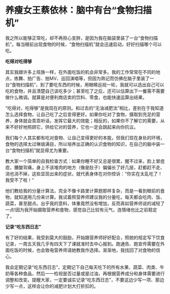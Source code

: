 # 养瘦女王蔡依林：脑中有台“食物扫描机”

我之所以能够正常吃，却不再担心变胖，是因为我在脑袋里装了一台“食物扫描机”。每当眼前出现食物的时候，“食物扫描机”就会迅速启动，好好扫描哪个可以吃。 

**吃得对吃得够**

其实我跟许多上班族一样，在外面吃饭的机会非常多。我的工作常常在不同的地点，练舞、拍广告、拍MV、巡回演唱等，但因为熟记而仿佛在脑子里装了一台“食物扫描机”，到了要吃东西的时候，用眼睛巡视一轮，我就可以选出自己可以吃的食物，并且清楚自己该吃多少；甚至吃了之后，还可以估算出下一餐需不需要做什么微调。就算是对便利商店卖的饮料、零食，也能快速运算出结果。 

“吃得对，吃得够”是我现在的原则。和过去的“无油减肥法”相比，差别在于我知道怎么选择食物，让自己吃了之后变得更好。如果你吃对了食物，摄取到充足的营养，身体就会乖乖听话，发挥它最大的效能；相反的，如果你不了解它的需要，从来不好好地照顾它，供给它对的营养，它也一定会跳起来向你抗议。 

我们每个人其实都有吃对食物、让自己变得更好的本能，但我们现在身处的环境，食物的选择太过琳琅满目，所以培养出正确的认识食物的知识，在自己的脑中装一台“食物扫描机”就显得尤为重要。 

教大家一个简单的自我检查方式：如果你睡不好又总是很累，醒不过来，脸上冒痘痘，腰酸背痛，身上不该堆肉的地方（像是肚子）偏偏长了好几层，赶都赶不走、消也消不掉，这些显现出来的症状，就代表身体在对你控诉：“你实在太乱吃了！我受不了啦！” 

他们教给我的分量计算法，完全不像卡路里计算题那样复杂，而是一看到眼前的食物，就知道用几份来计算。我试着照营养师建议我的分量吃，每天都会吃肉、饭、蔬菜，甚至甜点。出乎我的意料，体重竟然没有增加，反而真如营养师说的减轻了一点!因为我开始摄取营养和食物，感觉自己比较有元气，连情绪也比之前稳定了。 

**记录“吃东西日志”**

有了好的结果，我受到莫大的鼓励，开始跟营养师好好配合，照她的规定写下饮食记录，一周五天我几乎有四天下了课就准时去中心报到。跑通告、跑宣传需要在外面吃饭的时候，也会致电营养师请她教我作选择。渐渐地，我找回了对食物的信心。 

我会定期记录“吃东西日志”，定期记下自己每天吃下的所有水果、蔬菜、肉类、牛奶等各种食品，然后一一检视是否过量或是过油，再根据营养成分和身体需要进行调整和改变。提醒大家，一定要诚实记录“吃东西日志”，不要这边少写一项、那边少写一点，这样会让你的减肥计划大打折扣的。